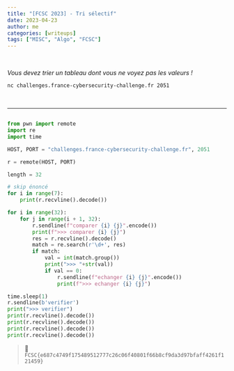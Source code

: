 ```yaml
---
title: "[FCSC 2023] - Tri sélectif"
date: 2023-04-23
author: me
categories: [writeups]
tags: ["MISC", "Algo", "FCSC"]
---
```


<link rel="stylesheet" href="https://cdnjs.cloudflare.com/ajax/libs/font-awesome/5.15.2/css/all.min.css">
<link rel="stylesheet" href="/assets/css/lil-bootstrap.css">
<script src="https://code.jquery.com/jquery-3.6.0.min.js"></script>

<br>

*Vous devez trier un tableau dont vous ne voyez pas les valeurs !*

`nc challenges.france-cybersecurity-challenge.fr 2051`

<br>

_____________________________________________________


```python

from pwn import remote
import re 
import time

HOST, PORT = "challenges.france-cybersecurity-challenge.fr", 2051

r = remote(HOST, PORT)

length = 32

# skip énoncé
for i in range(7):
    print(r.recvline().decode())

for i in range(32):
    for j in range(i + 1, 32):
        r.sendline(f"comparer {i} {j}".encode())
        print(f">>> comparer {i} {j}")
        res = r.recvline().decode()
        match = re.search(r'\d+', res)
        if match:
            val = int(match.group())
            print(">>> "+str(val))
            if val == 0:
                r.sendline(f"echanger {i} {j}".encode())
                print(f">>> echanger {i} {j}")

time.sleep(1)
r.sendline(b'verifier')
print(">>> verifier")
print(r.recvline().decode())
print(r.recvline().decode())
print(r.recvline().decode())
print(r.recvline().decode())  
```

> 🚩`FCSC{e687c4749f175489512777c26c06f40801f66b8cf9da3d97bfaff4261f121459}`